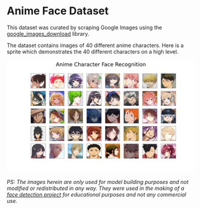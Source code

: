 # Anime Face Dataset

This dataset was curated by scraping Google Images using the [google_images_download](https://pypi.org/project/google_images_download/) library.

The dataset contains images of 40 different anime characters. Here is a sprite which demonstrates the 40 different characters on a high level.

![](https://raw.githubusercontent.com/ElisonSherton/anime_face_recognition/master/resources/img/anime_faces_3.png)


*PS: The images herein are only used for model building purposes and not modified or redistributed in any way. They were used in the making of a [face detection project](https://github.com/ElisonSherton/anime_face_recognition) for educational purposes and not any commercial use.*
